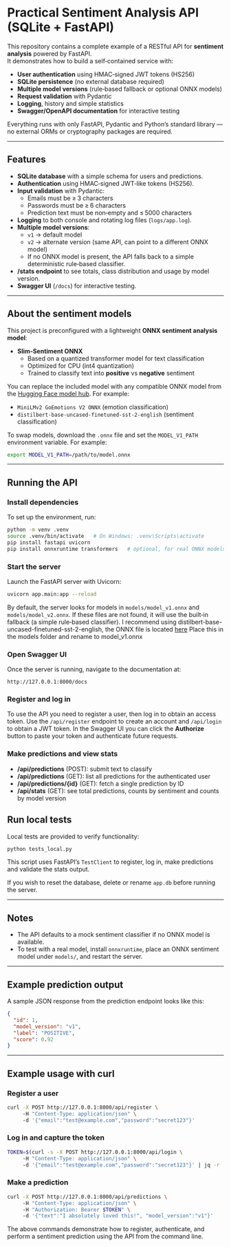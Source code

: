 # Practical Sentiment Analysis API (SQLite + FastAPI)

This repository contains a complete example of a RESTful API for **sentiment analysis** powered by FastAPI.  
It demonstrates how to build a self‑contained service with:

- **User authentication** using HMAC‑signed JWT tokens (HS256)
- **SQLite persistence** (no external database required)
- **Multiple model versions** (rule‑based fallback or optional ONNX models)
- **Request validation** with Pydantic
- **Logging**, history and simple statistics
- **Swagger/OpenAPI documentation** for interactive testing

Everything runs with only FastAPI, Pydantic and Python’s standard library — no external ORMs or cryptography packages are required.

---

## Features

- **SQLite database** with a simple schema for users and predictions.
- **Authentication** using HMAC‑signed JWT‑like tokens (HS256).
- **Input validation** with Pydantic:
  - Emails must be ≥ 3 characters
  - Passwords must be ≥ 6 characters
  - Prediction text must be non‑empty and ≤ 5000 characters
- **Logging** to both console and rotating log files (`logs/app.log`).
- **Multiple model versions**:
  - `v1` → default model
  - `v2` → alternate version (same API, can point to a different ONNX model)
  - If no ONNX model is present, the API falls back to a simple deterministic rule‑based classifier.
- **/stats endpoint** to see totals, class distribution and usage by model version.
- **Swagger UI** (`/docs`) for interactive testing.

---

## About the sentiment models

This project is preconfigured with a lightweight **ONNX sentiment analysis model**:

- **Slim‑Sentiment ONNX**
  - Based on a quantized transformer model for text classification
  - Optimized for CPU (int4 quantization)
  - Trained to classify text into **positive** vs **negative** sentiment

You can replace the included model with any compatible ONNX model from the [Hugging Face model hub](https://huggingface.co/models?library=onnx&pipeline_tag=text-classification). For example:

- `MiniLMv2 GoEmotions V2 ONNX` (emotion classification)
- `distilbert‑base‑uncased‑finetuned‑sst‑2‑english` (sentiment classification)

To swap models, download the `.onnx` file and set the `MODEL_V1_PATH` environment variable. For example:

```bash
export MODEL_V1_PATH=/path/to/model.onnx
```

---

## Running the API

### Install dependencies

To set up the environment, run:

```bash
python -m venv .venv
source .venv/bin/activate   # On Windows: .venv\Scripts\activate
pip install fastapi uvicorn
pip install onnxruntime transformers   # optional, for real ONNX models
```

### Start the server

Launch the FastAPI server with Uvicorn:

```bash
uvicorn app.main:app --reload
```

By default, the server looks for models in `models/model_v1.onnx` and `models/model_v2.onnx`. If these files are not found, it will use the built‑in fallback (a simple rule‑based classifier).
I recommend using distilbert-base-uncased-finetuned-sst-2-english, the ONNX file is located [here](https://huggingface.co/models?library=onnx&pipeline_tag=text-classification)
Place this in the models folder and rename to model_v1.onnx

### Open Swagger UI

Once the server is running, navigate to the documentation at:

```
http://127.0.0.1:8000/docs
```

### Register and log in

To use the API you need to register a user, then log in to obtain an access token. Use the `/api/register` endpoint to create an account and `/api/login` to obtain a JWT token. In the Swagger UI you can click the **Authorize** button to paste your token and authenticate future requests.

### Make predictions and view stats

- **/api/predictions** (POST): submit text to classify
- **/api/predictions** (GET): list all predictions for the authenticated user
- **/api/predictions/{id}** (GET): fetch a single prediction by ID
- **/api/stats** (GET): see total predictions, counts by sentiment and counts by model version

## Run local tests

Local tests are provided to verify functionality:

```bash
python tests_local.py
```

This script uses FastAPI’s `TestClient` to register, log in, make predictions and validate the stats output.

If you wish to reset the database, delete or rename `app.db` before running the server.

---

## Notes

- The API defaults to a mock sentiment classifier if no ONNX model is available.
- To test with a real model, install `onnxruntime`, place an ONNX sentiment model under `models/`, and restart the server.

---

## Example prediction output

A sample JSON response from the prediction endpoint looks like this:

```json
{
  "id": 1,
  "model_version": "v1",
  "label": "POSITIVE",
  "score": 0.92
}
```

---

## Example usage with curl

### Register a user

```bash
curl -X POST http://127.0.0.1:8000/api/register \ 
     -H "Content-Type: application/json" \ 
     -d '{"email":"test@example.com","password":"secret123"}'
```

### Log in and capture the token

```bash
TOKEN=$(curl -s -X POST http://127.0.0.1:8000/api/login \ 
     -H "Content-Type: application/json" \ 
     -d '{"email":"test@example.com","password":"secret123"}' | jq -r .access_token)
```

### Make a prediction

```bash
curl -X POST http://127.0.0.1:8000/api/predictions \ 
     -H "Content-Type: application/json" \ 
     -H "Authorization: Bearer $TOKEN" \ 
     -d '{"text":"I absolutely loved this!", "model_version":"v1"}'
```

The above commands demonstrate how to register, authenticate, and perform a sentiment prediction using the API from the command line.